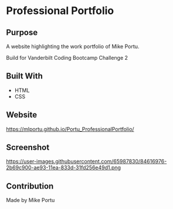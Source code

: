 # Professional Portfolio

## Purpose
A website highlighting the work portfolio of Mike Portu.

Build for Vanderbilt Coding Bootcamp Challenge 2

## Built With
* HTML
* CSS

## Website
https://mlportu.github.io/Portu_ProfessionalPortfolio/

## Screenshot
https://user-images.githubusercontent.com/65987830/84616976-2b69c900-ae93-11ea-833d-31fd256e49d1.png

## Contribution
Made by Mike Portu

